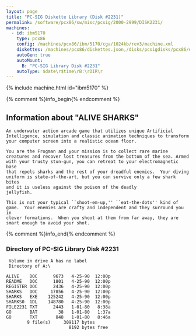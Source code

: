 ```yaml
---
layout: page
title: "PC-SIG Diskette Library (Disk #2231)"
permalink: /software/pcx86/sw/misc/pcsig/2000-2999/DISK2231/
machines:
  - id: ibm5170
    type: pcx86
    config: /machines/pcx86/ibm/5170/cga/1024kb/rev3/machine.xml
    diskettes: /machines/pcx86/diskettes.json,/disks/pcsigdisks/pcx86/diskettes.json
    autoGen: true
    autoMount:
      B: "PC-SIG Library Disk #2231"
    autoType: $date\r$time\rB:\rDIR\r
---
```


{% include machine.html id="ibm5170" %}

{% comment %}info_begin{% endcomment %}

## Information about "ALIVE SHARKS"

    An underwater action arcade game that utilizes unique Artificial
    Intelligence, simulation and classic animation techniques to transform
    your computer screen into a realistic ocean floor.
    
    You are the Frogman and your mission is to collect rare marine
    creatures and recover lost treasures from the bottom of the sea. Armed
    with your trusty stun-gun, you can retreat to your electromagnetic base
    that repels sharks and the rest of your dreadful enemies.  Your diving
    uniform is state-of-the-art, but you can survive only a few shark bites
    and it is useless against the poison of the deadly
    jellyfish.
    
    This is not your typical ``shoot-em-up,'' ``eat-the-dots'' kind of
    game.  Your enemies are crafty and independent and they surround you in
    clever formations.  When you shoot at them from far away, they are
    smart enough to avoid your shot.
{% comment %}info_end{% endcomment %}


### Directory of PC-SIG Library Disk #2231

     Volume in drive A has no label
     Directory of A:\

    ALIVE    DOC      9673   4-25-90  12:00p
    README   DOC      1801   4-25-90  12:00p
    REGISTER DOC      2436   4-25-90  12:00p
    SHARKS   DOC     17856   4-25-90  12:00p
    SHARKS   EXE    125242   4-25-90  12:00p
    SHARKS0  GDL    148780   4-25-90  12:00p
    FILE2231 TXT      2443   1-01-80   8:38a
    GO       BAT        38   1-01-80   1:37a
    GO       TXT       848   1-01-80   8:46a
            9 file(s)     309117 bytes
                            8192 bytes free
